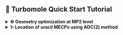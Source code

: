 ## 🚀 Turbomole Quick Start Tutorial

<details>
<summary><strong>⚙️ Geometry optimization at MP2 level</strong></summary>

### 📦 Prerequisites

Before you begin, make sure you have:

- Access to a Unix/Linux shell
- Turbomole installed and the environment set (e.g., `source $TURBODIR/Config_turbo_env`)
- Basic knowledge of terminal commands

### 🧪 1. Create a Working Directory

```bash
mkdir u0 && cd u0
```

### 📄 2. Create a Coord File

Create a file named `coord` with the geometry in Turbomole format or use `x2c` program to convert xyz file.
We start by preparing a starting geometry for S0 minimum from Lan's paper. Once we have the `uracil_s0.xyz` file prepared:

```
12

C   0.716126   0.993705   0.544611
N   1.529554   0.096420  -0.154703
C   1.148624  -1.190211  -0.516755
N  -0.141601  -1.574302  -0.139161
C  -1.004144  -0.755388   0.549189
C  -0.622242   0.509548   0.903198
O   1.897063  -1.970445  -1.140840
H  -1.268164   1.188387   1.445399
O   1.147369   2.123538   0.822461
H   2.463328   0.394677  -0.420185
H  -0.430534  -2.511576  -0.398840
H  -2.001147  -1.145109   0.803947
```
we may convert it to TM format:
```bash
sub-interactive
module load turbomole/7.6
x2t uracil_s0.xyz > coord
cat coord
```
```
$coord
    1.35328201072375      1.87783029867125      1.02916563445857       c
    2.89043815282585      0.18220739293642     -0.29234630065798       n
    2.17058478017215     -2.24917282051696     -0.97652542353099       c
   -0.26758710897313     -2.97499961745060     -0.26297617722905       n
   -1.89755714968622     -1.42747643782881      1.03781680065710       c
   -1.17586696323939      0.96290616735081      1.70679685630975       c
    3.58492951116094     -3.72360139363823     -2.15587515201806       o
   -2.39648264110992      2.24572596006565      2.73140825080796       h
    2.16821317388575      4.01290523523556      1.55422603818584       o
    4.65501527512215      0.74583143768893     -0.79403457167588       h
   -0.81359134733963     -4.74619078118309     -0.75369836754574       h
   -3.78161976511649     -2.16394239284409      1.51923964871451       h
$end
```

### ⚙️ 2. Setup calculations with `define`

Using the `define` interactively is rather tedious, thus it is convenient to prepare a plain text file containing the required commands and redirect it to STDIN. For S0 ground state optimization, we could use the following `scs-mp2.def` file (please note that the formatting including blank lines is crucial). In this example, we use the SCS variant of MP2 with a def2-SV(P) basis set and EHT guess. We will use `ricc2` program thus we need also an auxiliary basis set (cbas).

```


a coord
sy c1
ired
*
b all SV(P)
*
eht



scf
iter
200

cc
freeze
*
cbas
*
memory
4000
ricc2
model mp2
scs  cos=1.20000   css=0.33333
maxiter 200
geoopt mp2
*
*
*
*
```
We are ready to run `define`

```bash
define < scs-mp2.def
```

### ⚛️ 3. Run a Single Point HF Calculation (optional)

We could now run preliminary HF calculations interactively:

```bash
dscf > dscf.out
```
or submit this job to a queue using [Turbomole](./assets/scripts/Turbomole) (I will be using my scripts available in this repo in [assets/scripts](./assets/scripts) folder).

```bash
To setup turbomole job use:

Turbomole [options] program

To prepare turbomole job (x2t or define)

Turbomole -s x2t coordinates.xyz
Turbomole -s define define_script

Where options are:
  -s toggle sequential/batch execution
  -m memory [32, total: 32]
  -n # nodes [1]
  -p # cores [16]
  -q queue [normal]
  -t wall time [72]
  -x test execution scripts
  -h print this help
  -e print turbomole environment
  -v version: 7.6, 7.8 [7.6]
  -a architecture [smp]
```
Let us submit `dscf` calculations first:
```bash
Turbomole dscf
```
The output is redirected to `$cwd_program.log` file (in this case `u0_dscf.log`).

### 🔁 5. Optimize the Geometry

To optimize the geometry we could submit an interactive `jobex` run 
```bash
jobex -ri -c 200 -level cc2 | tee jobex.out
```
or submit it to a queue
```bash
Turbomole jobex -ri -c 200 -level cc2
```

### 📊 6. Analyze Results

- The successful run produces `GEO_OPT_CONVERGED` file.
- Check `energy` for total energy
- Look into `control`, `job.last` and output files for further analysis
- Use `tm2molden` to visualize orbitals
- Use `t2x > trj.xyz` to check the optimization trajectory

### 🧼 7. Clean Up

```bash
rm -f *.tmp *.bak
```

---

### 📚 Resources

- [Turbomole Documentation](https://www.turbomole.org)

</details>

<details>
<summary><strong>✨ Location of uracil MECPs using ADC(2) method</strong></summary>

### 🧪 1. Create a Working Directory

```bash
mkdir u01a && cd u01a
```

### 📄 2. Create a coord File

We start by preparing a starting geometry for CI denoted u01a in Lan's paper. Once we have the `uracil_ci_u01a.xyz` file prepared we may proceed further.

```
12

C   0.672439   1.019467   0.655871
N   1.517725   0.066593  -0.034713
C   1.104961  -1.154804  -0.508462
N  -0.220285  -1.589127  -0.124376
C  -0.867678  -0.832307   0.775829
C  -0.748312   0.590670   0.596781
O   1.774326  -1.919924  -1.222101
H  -1.130910   0.918647  -0.403385
O   1.196255   2.047388   1.066268
H   2.493484   0.298659  -0.177008
H  -0.419681  -2.573868  -0.293920
H  -1.496061  -1.261484   1.570978
```

### ⚙️ 2. Setup calculations with `xyz2ciopt.py`

To locate the MECP we will use CIOpt program of Martinez et al. and Turbomole to calculate energies and gradients for the ground state at MP2 level and the S1 state at ADC(2) level. CIOpt extracts these data from specified output files using template files. The preparation of these templates is rather tedious and we shall use my `xyz2ciopt.py` script (use it at your own risk):

```
This script generates CIOpt templates from xyz file provided based on the
available template file. If there's no template the default template shall be
generated. If -g option is given the data_file should be the CIOpt log file.

Usage: xyz2ciopt.py [options] data_file

Options:
  -h, --help       show this help
  -r, --rs2        prepare molpro rs2  templates
  -c, --rs2c       prepare molpro rs2c templates
  -x, --xms        prepare molpro xms-rs2 templates
  -e, --eomcc      prepare molpro eom-ccsd templates
  -a, --adc2       prepare turbomole adc2 templates (requires adcmp2.sh in ~/bin dir)
                   (in case of CC2 change last line to:&%08(f20.10)00230)
  -l, --log        in case of adc2 read data from ricc2.log instead of gradient files
  -g, --grep       extract trajectory in xyz format from CIOpt.log
```
Usually the following should do the trick:
```bash
xyz2ciopt.py -a uracil_ci_u01a.xyz
```
You should see the following files in the directory:
```bash
ls
adcmp2.sh*   template.read   template.readg2  template.writeg
Control.dat  template.readg  template.write   uracil_ci_u01a.xyz
```
The `adcmp2.sh` is a bash shell script that runs the ground and excited state calculations. The `xyz2ciopt.py` looks for it in `~/bin` directory; it contains `define` scripts that may need to be tweaked. The `upper_def` is for the ADC(2) energy and gradient calculations for S1 state and `lower_def` is for ground-state MP2 calculations. In this example, we should add the `scs  cos=1.20000   css=0.33333` line to both scripts to use the SCS variants. 

```bash
upper_def() {
cat <<EOF | $Turbomole define


a coord
sy c1
*
no
b all SV(P)
*
eht



scf
iter
500

cc
freeze
*
cbas
*
memory
4000
ricc2
model adc(2)
scs  cos=1.20000   css=0.33333
maxiter 100
geoopt adc(2) (a 1)
*
exci
irrep=a nexc=1
*
*
*
EOF
}

lower_def() {
cat <<EOF | $Turbomole define


a coord
sy c1
*
no
b all SV(P)
*
eht



scf
iter
500

cc
freeze
*
cbas
*
memory
2000
ricc2
model mp2
scs  cos=1.20000   css=0.33333
maxiter 100
geoopt mp2
*
*
*
*
EOF
}

```

## 💥 2. Excited State Spectrum Calculation

Use the `escf` module to compute excitation energies and oscillator strengths:

```bash
escf > escf.out
```

Key outputs:

- **Excitation energies** (in eV)
- **Oscillator strengths** for spectra
- **Transition dipole moments**

📌 _Plotting tip_: Extract excitation energies + oscillator strengths and plot a stick spectrum using Python, Origin, etc.

---

## 📉 3. Excited-State Geometry Optimization (ADC(2)-S1)

Turbomole can optimize the first excited state with:

```bash
jobex -level cc2 -es x -statpt > jobex_s1.out
```

Where `-es x` means optimize the **first** excited state (S1). To optimize higher states:

```bash
jobex -level cc2 -es 2 -statpt
```

Also make sure the following are in your `control` file:

```bash
$statpt
  update
$exopt
  adc(2)
```

🔁 Repeat until convergence. Monitor energy and gradients.

---

## 🔬 4. Analyze Results

- Optimized excited-state geometry in `geoopt.xyz`
- Excited-state energies in `escf.out`
- Use `tm2x` or external tools for visualization (e.g., orbitals, transitions)

---

## 🧽 Cleanup

```bash
rm -f *.tmp *.bak
```

---

## 📚 References & Tips

- [Turbomole User Manual](https://www.turbomole.org)
- Use `ricc2` instead of `escf` for large systems with ADC(2)
- Set parallel execution via `export PARA_ARCH=SMP` and `export TURBOTMPDIR=/tmp`

</details>
